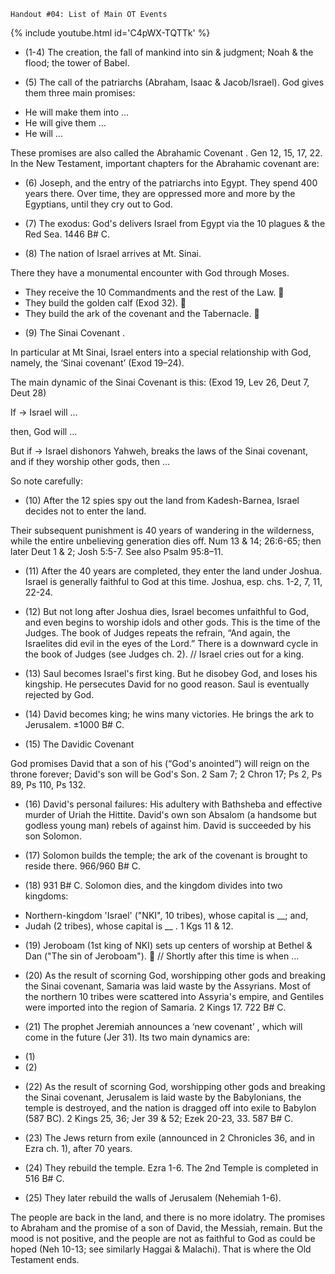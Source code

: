 `Handout #04: List of Main OT Events`

{% include youtube.html id='C4pWX-TQTTk' %}

- (1-4) The creation, the fall of mankind into sin & judgment; Noah & the flood; the tower of Babel.

- (5) The call of the patriarchs (Abraham, Isaac & Jacob/Israel). God gives them three main promises:

 * He will make them into …
 * He will give them …
 * He will …

 These promises are also called the Abrahamic Covenant . Gen 12, 15, 17, 22. In the New Testament, important chapters for the Abrahamic covenant are:

- (6) Joseph, and the entry of the patriarchs into Egypt. They spend 400 years there. Over time, they are oppressed more and more by the Egyptians, until they cry out to God.

- (7) The exodus: God's delivers Israel from Egypt via the 10 plagues & the Red Sea. 1446 B# C.

- (8) The nation of Israel arrives at Mt. Sinai.

 There they have a monumental encounter with God through Moses.

 * They receive the 10 Commandments and the rest of the Law. 
 * They build the golden calf (Exod 32). 
 * They build the ark of the covenant and the Tabernacle. 

- (9) The Sinai Covenant .

 In particular at Mt Sinai, Israel enters into a special relationship with God, namely, the ‘Sinai covenant’ (Exod 19–24).

 The main dynamic of the Sinai Covenant is this: (Exod 19, Lev 26, Deut 7, Deut 28)

 If → Israel will …

 then, God will …

 But if → Israel dishonors Yahweh, breaks the laws of the Sinai covenant, and if they worship other gods, then …

 So note carefully:

- (10) After the 12 spies spy out the land from Kadesh-Barnea, Israel decides not to enter the land.

 Their subsequent punishment is 40 years of wandering in the wilderness, while the entire unbelieving generation dies off. Num 13 & 14; 26:6-65; then later Deut 1 & 2; Josh 5:5-7. See also Psalm 95:8–11.

- (11) After the 40 years are completed, they enter the land under Joshua. Israel is generally faithful to God at this time. Joshua, esp. chs. 1-2, 7, 11, 22-24.

- (12) But not long after Joshua dies, Israel becomes unfaithful to God, and even begins to worship idols and other gods. This is the time of the Judges. The book of Judges repeats the refrain, “And again, the Israelites did evil in the eyes of the Lord.” There is a downward cycle in the book of Judges (see Judges ch. 2). // Israel cries out for a king.

- (13) Saul becomes Israel's first king. But he disobey God, and loses his kingship. He persecutes David for no good reason. Saul is eventually rejected by God.

- (14) David becomes king; he wins many victories. He brings the ark to Jerusalem. ±1000 B# C.

- (15) The Davidic Covenant

 God promises David that a son of his (“God's anointed”) will reign on the throne forever; David's son will be God's Son. 2 Sam 7; 2 Chron 17; Ps 2, Ps 89, Ps 110, Ps 132.

- (16) David's personal failures: His adultery with Bathsheba and effective murder of Uriah the Hittite. David's own son Absalom (a handsome but godless young man) rebels of against him. David is succeeded by his son Solomon.

- (17) Solomon builds the temple; the ark of the covenant is brought to reside there. 966/960 B# C.

- (18) 931 B# C. Solomon dies, and the kingdom divides into two kingdoms:

 * Northern-kingdom 'Israel' ("NKI", 10 tribes), whose capital is __; and,
 * Judah (2 tribes), whose capital is __ . 1 Kgs 11 & 12.

- (19) Jeroboam (1st king of NKI) sets up centers of worship at Bethel & Dan ("The sin of Jeroboam").  // Shortly after this time is when …

- (20) As the result of scorning God, worshipping other gods and breaking the Sinai covenant, Samaria was laid waste by the Assyrians. Most of the northern 10 tribes were scattered into Assyria's empire, and Gentiles were imported into the region of Samaria. 2 Kings 17. 722 B# C.

- (21) The prophet Jeremiah announces a ‘new covenant’ , which will come in the future (Jer 31). Its two main dynamics are:

 * (1)
 * (2)

- (22) As the result of scorning God, worshipping other gods and breaking the Sinai covenant, Jerusalem is laid waste by the Babylonians, the temple is destroyed, and the nation is dragged off into exile to Babylon (587 BC). 2 Kings 25, 36; Jer 39 & 52; Ezek 20-23, 33. 587 B# C.

- (23) The Jews return from exile (announced in 2 Chronicles 36, and in Ezra ch. 1), after 70 years.

- (24) They rebuild the temple. Ezra 1-6. The 2nd Temple is completed in 516 B# C.

- (25) They later rebuild the walls of Jerusalem (Nehemiah 1-6).

 The people are back in the land, and there is no more idolatry. The promises to Abraham and the promise of a son of David, the Messiah, remain. But the mood is not positive, and the people are not as faithful to God as could be hoped (Neh 10-13; see similarly Haggai & Malachi). That is where the Old Testament ends.
